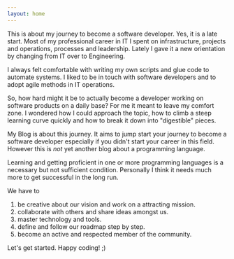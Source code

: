 ```yaml
---
layout: home
---
```


This is about my journey to become a software developer. Yes, it is a late start. 
Most of my professional career in IT I spent on infrastructure, projects and 
operations, processes and leadership. Lately I gave it a new orientation 
by changing from IT over to Engineering.

I always felt comfortable with writing my own scripts and glue code to automate 
systems. I liked to be in touch with software developers and to adopt agile 
methods in IT operations.

So, how hard might it be to actually become a developer working on software 
products on a daily base? For me it meant to leave my comfort zone. I wondered 
how I could approach the topic, how to climb a steep learning curve quickly 
and how to break it down into "digestible" pieces.

My Blog is about this journey. It aims to jump start your journey to become 
a software developer especially if you didn't start your career in this field. 
However this is _not_ yet another blog about a programming language.

Learning and getting proficient in one or more programming languages is a 
necessary but not sufficient condition. Personally I think it needs much more 
to get successful in the long run.

We have to 

1. be creative about our vision and work on a attracting mission.
2. collaborate with others and share ideas amongst us.
3. master technology and tools.
4. define and follow our roadmap step by step.
5. become an active and respected member of the community.

Let's get started. Happy coding! ;)